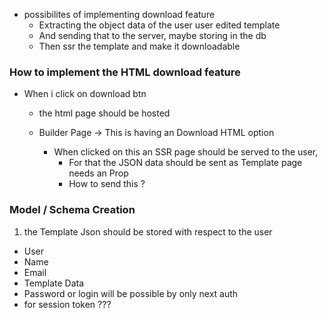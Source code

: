 - possibilites of implementing download feature
  - Extracting the object data of the user user edited template
  - And sending that to the server, maybe storing in the db
  - Then ssr the template and make it downloadable

### How to implement the HTML download feature 
- When i click on download btn 
  - the html page should be hosted 


  - Builder Page -> This is having an Download HTML option 
    - When clicked on this an SSR page should be served to the user,
      - For that the JSON data should be sent as Template page needs an Prop
      - How to send this ?


### Model / Schema Creation

1. the Template Json should be stored with respect to the user 
 - User 
  - Name 
  - Email 
  - Template Data 
  - Password or login will be possible by only next auth 
  - for session token ???
  